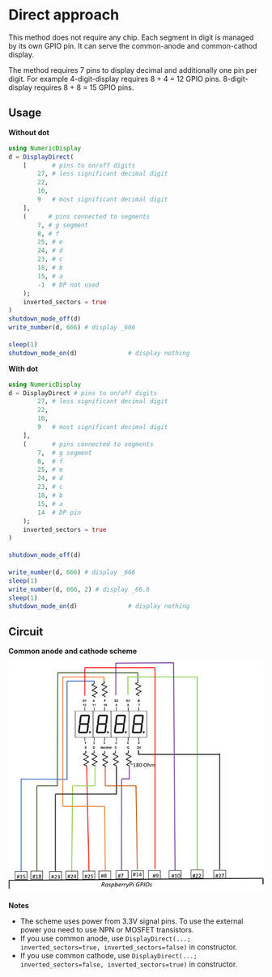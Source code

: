 # Direct approach

This method does not require any chip. Each segment in digit is managed by its own GPIO pin.
It can serve the common-anode and common-cathod display.

The method requires 7 pins to display decimal and additionally one pin per digit.
For example 4-digit-display requires 8 + 4 = 12 GPIO pins. 
8-digit-display requires 8 + 8 = 15 GPIO pins.

## Usage

**Without dot**

```julia
using NumericDisplay
d = DisplayDirect(
    [       # pins to on/off digits
        27, # less significant decimal digit
        22,
        10,
        9   # most significant decimal digit
    ],
    (      # pins connected to segments
        7, # g segment
        8, # f
        25, # e
        24, # d
        23, # c
        18, # b
        15, # a
        -1  # DP not used
    );
    inverted_sectors = true
)
shutdown_mode_off(d)
write_number(d, 666) # display _666

sleep(1)
shutdown_mode_on(d)              # display nothing
```

**With dot**

```julia
using NumericDisplay
d = DisplayDirect # pins to on/off digits
        27, # less significant decimal digit
        22,
        10,
        9   # most significant decimal digit
    ],
    (       # pins connected to segments
        7,  # g segment
        8,  # f
        25, # e
        24, # d
        23, # c
        18, # b
        15, # a
        14  # DP pin
    );   
    inverted_sectors = true
)

shutdown_mode_off(d)

write_number(d, 666) # display _666
sleep(1)
write_number(d, 666, 2) # display _66.6
sleep(1)
shutdown_mode_on(d)              # display nothing
```

## Circuit

**Common anode and cathode scheme**

![direct-scheme-anode](./direct-scheme-anode.png)

**Notes**

- The scheme uses power from 3.3V signal pins. To use the external power you need to use NPN or MOSFET transistors.
- If you use common anode, use `DisplayDirect(...; inverted_sectors=true, inverted_sectors=false)` in constructor.
- If you use common cathode, use `DisplayDirect(...; inverted_sectors=false, inverted_sectors=true)` in constructor.
